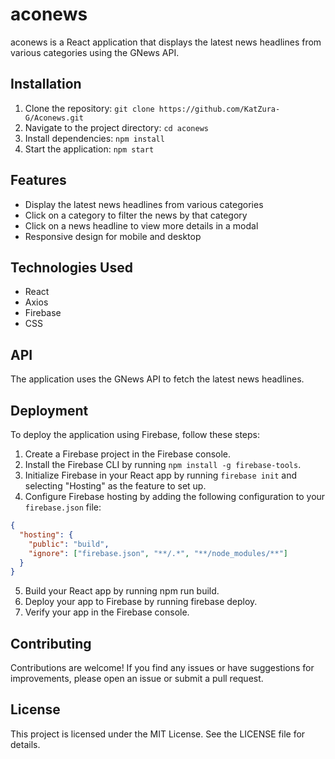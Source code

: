 # aconews

aconews is a React application that displays the latest news headlines from various categories using the GNews API.

## Installation

1. Clone the repository: `git clone https://github.com/KatZura-G/Aconews.git`
2. Navigate to the project directory: `cd aconews`
3. Install dependencies: `npm install`
4. Start the application: `npm start`

## Features

- Display the latest news headlines from various categories
- Click on a category to filter the news by that category
- Click on a news headline to view more details in a modal
- Responsive design for mobile and desktop

## Technologies Used

- React
- Axios
- Firebase
- CSS

## API

The application uses the GNews API to fetch the latest news headlines.

## Deployment

To deploy the application using Firebase, follow these steps:

1. Create a Firebase project in the Firebase console.
2. Install the Firebase CLI by running `npm install -g firebase-tools`.
3. Initialize Firebase in your React app by running `firebase init` and selecting "Hosting" as the feature to set up.
4. Configure Firebase hosting by adding the following configuration to your `firebase.json` file:
```json
{
  "hosting": {
    "public": "build",
    "ignore": ["firebase.json", "**/.*", "**/node_modules/**"]
  }
}
```
5. Build your React app by running npm run build.
6. Deploy your app to Firebase by running firebase deploy.
7. Verify your app in the Firebase console.

## Contributing
Contributions are welcome! If you find any issues or have suggestions for improvements, please open an issue or submit a pull request.

## License
This project is licensed under the MIT License. See the LICENSE file for details.
